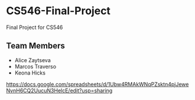 # CS546-Final-Project
Final Project for CS546

## Team Members
- Alice Zaytseva
- Marcos Traverso
- Keona Hicks


https://docs.google.com/spreadsheets/d/1Ubw4RMAkWNqPZsktn4pjJeweNvnH6CQ2UucuN3HelcE/edit?usp=sharing
